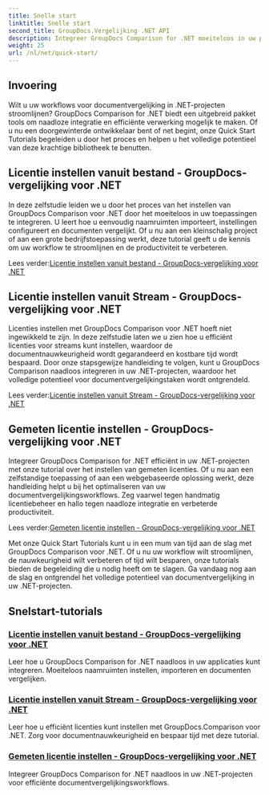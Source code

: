 ```yaml
---
title: Snelle start
linktitle: Snelle start
second_title: GroupDocs.Vergelijking .NET API
description: Integreer GroupDocs Comparison for .NET moeiteloos in uw projecten. Leer efficiënte methoden voor het instellen van licenties voor nauwkeurige workflows voor documentvergelijking.
weight: 25
url: /nl/net/quick-start/
---
```


## Invoering

Wilt u uw workflows voor documentvergelijking in .NET-projecten stroomlijnen? GroupDocs Comparison for .NET biedt een uitgebreid pakket tools om naadloze integratie en efficiënte verwerking mogelijk te maken. Of u nu een doorgewinterde ontwikkelaar bent of net begint, onze Quick Start Tutorials begeleiden u door het proces en helpen u het volledige potentieel van deze krachtige bibliotheek te benutten.

## Licentie instellen vanuit bestand - GroupDocs-vergelijking voor .NET

In deze zelfstudie leiden we u door het proces van het instellen van GroupDocs Comparison voor .NET door het moeiteloos in uw toepassingen te integreren. U leert hoe u eenvoudig naamruimten importeert, instellingen configureert en documenten vergelijkt. Of u nu aan een kleinschalig project of aan een grote bedrijfstoepassing werkt, deze tutorial geeft u de kennis om uw workflow te stroomlijnen en de productiviteit te verbeteren.

 Lees verder:[Licentie instellen vanuit bestand - GroupDocs-vergelijking voor .NET](./set-license-from-file/)

## Licentie instellen vanuit Stream - GroupDocs-vergelijking voor .NET

Licenties instellen met GroupDocs Comparison voor .NET hoeft niet ingewikkeld te zijn. In deze zelfstudie laten we u zien hoe u efficiënt licenties voor streams kunt instellen, waardoor de documentnauwkeurigheid wordt gegarandeerd en kostbare tijd wordt bespaard. Door onze stapsgewijze handleiding te volgen, kunt u GroupDocs Comparison naadloos integreren in uw .NET-projecten, waardoor het volledige potentieel voor documentvergelijkingstaken wordt ontgrendeld.

 Lees verder:[Licentie instellen vanuit Stream - GroupDocs-vergelijking voor .NET](./set-license-from-stream/)

## Gemeten licentie instellen - GroupDocs-vergelijking voor .NET

Integreer GroupDocs Comparison for .NET efficiënt in uw .NET-projecten met onze tutorial over het instellen van gemeten licenties. Of u nu aan een zelfstandige toepassing of aan een webgebaseerde oplossing werkt, deze handleiding helpt u bij het optimaliseren van uw documentvergelijkingsworkflows. Zeg vaarwel tegen handmatig licentiebeheer en hallo tegen naadloze integratie en verbeterde productiviteit.

 Lees verder:[Gemeten licentie instellen - GroupDocs-vergelijking voor .NET](./set-metered-license/)

Met onze Quick Start Tutorials kunt u in een mum van tijd aan de slag met GroupDocs Comparison voor .NET. Of u nu uw workflow wilt stroomlijnen, de nauwkeurigheid wilt verbeteren of tijd wilt besparen, onze tutorials bieden de begeleiding die u nodig heeft om te slagen. Ga vandaag nog aan de slag en ontgrendel het volledige potentieel van documentvergelijking in uw .NET-projecten.
## Snelstart-tutorials
### [Licentie instellen vanuit bestand - GroupDocs-vergelijking voor .NET](./set-license-from-file/)
Leer hoe u GroupDocs Comparison for .NET naadloos in uw applicaties kunt integreren. Moeiteloos naamruimten instellen, importeren en documenten vergelijken.
### [Licentie instellen vanuit Stream - GroupDocs-vergelijking voor .NET](./set-license-from-stream/)
Leer hoe u efficiënt licenties kunt instellen met GroupDocs.Comparison voor .NET. Zorg voor documentnauwkeurigheid en bespaar tijd met deze tutorial.
### [Gemeten licentie instellen - GroupDocs-vergelijking voor .NET](./set-metered-license/)
Integreer GroupDocs Comparison for .NET naadloos in uw .NET-projecten voor efficiënte documentvergelijkingsworkflows.